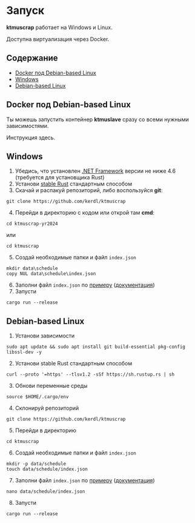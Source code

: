 # Запуск
**ktmuscrap** работает на Windows и Linux.

Доступна виртуализация через Docker.


## Содержание
- [Docker под Debian-based Linux](#docker-под-debian-based-linux)
- [Windows](#windows)
- [Debian-based Linux](#debian-based-linux)


## Docker под Debian-based Linux
Ты можешь запустить контейнер **ktmuslave** сразу со всеми нужными зависимостями.

Инструкция здесь.


## Windows
1. Убедись, что установлен [.NET Framework](https://support.microsoft.com/en-us/topic/microsoft-net-framework-4-8-offline-installer-for-windows-9d23f658-3b97-68ab-d013-aa3c3e7495e0)
версии не ниже 4.6
(требуется для установщика Rust)
2. Установи [stable Rust](https://www.rust-lang.org/tools/install)
стандартным способом
3. Скачай и распакуй репозиторий,
либо воспользуйся **git**:
```console
git clone https://github.com/kerdl/ktmuscrap
```
4. Перейди в директорию с кодом или открой там **cmd**:
```console
cd ktmuscrap-yr2024
```
или
```console
cd ktmuscrap
```
5. Создай необходимые папки и файл `index.json`
```console
mkdir data\schedule
copy NUL data\schedule\index.json
```
6. Заполни файл `index.json` по
[примеру](/doc/ru/configuring.md#пример-расписаний)
([документация](/doc/ru/configuring.md#расписания))
8. Запусти
```console
cargo run --release
```


## Debian-based Linux
1. Установи зависимости
```console
sudo apt update && sudo apt install git build-essential pkg-config libssl-dev -y
```
2. Установи stable Rust стандартным способом
```console
curl --proto '=https' --tlsv1.2 -sSf https://sh.rustup.rs | sh
```
3. Обнови переменные среды
```console
source $HOME/.cargo/env
```
4. Склонируй репозиторий
```console
git clone https://github.com/kerdl/ktmuscrap
```
5. Перейди в директорию
```console
cd ktmuscrap
```
6. Создай необходимые папки и файл `index.json`
```console
mkdir -p data/schedule
touch data/schedule/index.json
```
7. Заполни файл `index.json` по
[примеру](/doc/ru/configuring.md#пример-расписаний)
([документация](/doc/ru/configuring.md#расписания))
```console
nano data/schedule/index.json
```
8. Запусти
```console
cargo run --release
```
